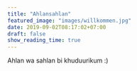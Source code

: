 ```yaml
---
title: "Ahlansahlan"
featured_image: "images/willkommen.jpg"
date: 2019-09-02T08:17:02+07:00
draft: false
show_reading_time: true
---
```


Ahlan wa sahlan bi khuduurikum :)
